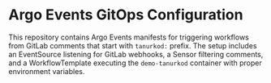 # Argo Events GitOps Configuration

This repository contains Argo Events manifests for triggering workflows from GitLab comments that start with `tanurkod:` prefix. The setup includes an EventSource listening for GitLab webhooks, a Sensor filtering comments, and a WorkflowTemplate executing the `demo-tanurkod` container with proper environment variables.
